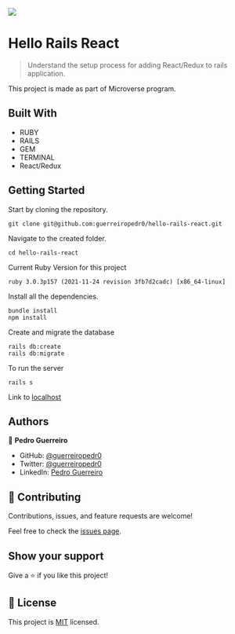 ![](https://img.shields.io/badge/Microverse-blueviolet)

# Hello Rails React

> Understand the setup process for adding React/Redux to rails application.

This project is made as part of Microverse program.

## Built With

- RUBY
- RAILS
- GEM
- TERMINAL
- React/Redux

## Getting Started

Start by cloning the repository.

```
git clone git@github.com:guerreiropedr0/hello-rails-react.git
```

Navigate to the created folder.

```
cd hello-rails-react
```

Current Ruby Version for this project

```
ruby 3.0.3p157 (2021-11-24 revision 3fb7d2cadc) [x86_64-linux]
```

Install all the dependencies.

```
bundle install
npm install
```

Create and migrate the database

```
rails db:create
rails db:migrate
```

To run the server

```
rails s
```

Link to [localhost](http://localhost:3000/)

## Authors

👤 **Pedro Guerreiro**

- GitHub: [@guerreiropedr0](https://github.com/guerreiropedr0)
- Twitter: [@guerreiropedr0](https://twitter.com/guerreiropedr0)
- LinkedIn: [Pedro Guerreiro](https://www.linkedin.com/in/guerreiropedr0/)

## 🤝 Contributing

Contributions, issues, and feature requests are welcome!

Feel free to check the [issues page](../../issues/).

## Show your support

Give a ⭐️ if you like this project!

## 📝 License

This project is [MIT](./MIT.md) licensed.
